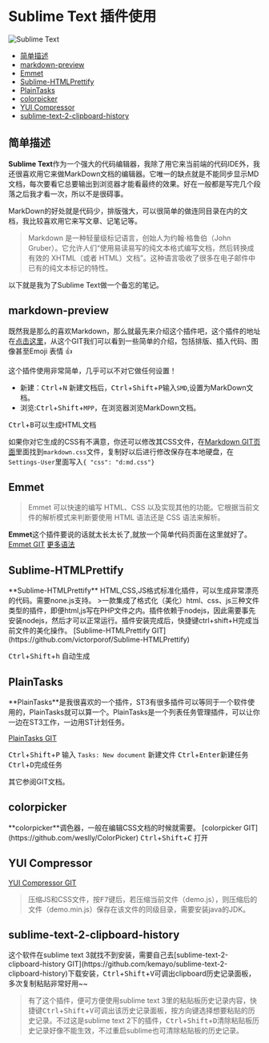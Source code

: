 Sublime Text 插件使用
=====================

![Sublime Text](https://camo.githubusercontent.com/53cd6a9bd9c58e19c4256213e88dd65cbbcc756b/68747470733a2f2f7261772e6769746875622e636f6d2f646f616269742f7375626c696d652d746578742d69636f6e2f6d61737465722f5375626c696d65546578745f323536783235367833322e706e67)

* [简单描述](#jdms)
* [markdown-preview](#mp)
* [Emmet](#Emmet)
* [Sublime-HTMLPrettify](#Sublime-HTMLPrettify)
* [PlainTasks](#PlainTasks)
* [colorpicker](#colorpicker)
* [YUI Compressor](#YUI-Compressor)
* [sublime-text-2-clipboard-history](#sublime-text-2-clipboard-history)


<h2 id="jdms">简单描述</h2>

**Sublime Text**作为一个强大的代码编辑器，我除了用它来当前端的代码IDE外，我还很喜欢用它来做MarkDown文档的编辑器。它唯一的缺点就是不能同步显示MD文档，每次要看它总要输出到浏览器才能看最终的效果。好在一般都是写完几个段落之后我才看一次，所以不是很碍事。

MarkDown的好处就是代码少，排版强大，可以很简单的做连同目录在内的文档，我比较喜欢用它来写文章、记笔记等。

>Markdown 是一种轻量级标记语言，创始人为约翰·格鲁伯（John Gruber）。它允许人们“使用易读易写的纯文本格式编写文档，然后转换成有效的 XHTML（或者 HTML）文档”。这种语言吸收了很多在电子邮件中已有的纯文本标记的特性。

以下就是我为了Sublime Text做一个备忘的笔记。

<h2 id="mp">markdown-preview</h2>

既然我是那么的喜欢Markdown，那么就最先来介绍这个插件吧，这个插件的地址在[点击这里](https://github.com/revolunet/sublimetext-markdown-preview)，从这个GIT我们可以看到一些简单的介绍，包括排版、插入代码、图像甚至Emoji 表情 :+1:

这个插件使用非常简单，几乎可以不对它做任何设置！
* 新建：<kbd>Ctrl</kbd>+<kbd>N</kbd> 新建文档后，<kbd>Ctrl</kbd>+<kbd>Shift</kbd>+<kbd>P</kbd>输入`SMD`,设置为MarkDown文档。
* 浏览:<kbd>Ctrl</kbd>+<kbd>Shift</kbd>+`MPP`，在浏览器浏览MarkDown文档。

<kbd>Ctrl</kbd>+<kbd>B</kbd>可以生成HTML文档

如果你对它生成的CSS有不满意，你还可以修改其CSS文件，在[Markdown GIT页面](https://github.com/riku/Markdown-Syntax-CN)里面找到`markdown.css`文件，复制好以后进行修改保存在本地硬盘，在`Settings-User`里面写入`{ "css": "d:md.css"}`

<h2 id="Emmet">Emmet</h2>

>Emmet 可以快速的编写 HTML、CSS 以及实现其他的功能。它根据当前文件的解析模式来判断要使用 HTML 语法还是 CSS 语法来解析。

**Emmet**这个插件要说的话就太长太长了,就放一个简单代码页面在这里就好了。
[Emmet GIT](https://github.com/sergeche/emmet-sublime)
[更多语法](http://emmet.io/)


<h2 id="Sublime-HTMLPrettify">Sublime-HTMLPrettify</h2>
**Sublime-HTMLPrettify** HTML,CSS,JS格式标准化插件，可以生成非常漂亮的代码。需要none.js支持。
>一款集成了格式化（美化）html、css、js三种文件类型的插件，即便html,js写在PHP文件之内。插件依赖于nodejs，因此需要事先安装nodejs，然后才可以正常运行。插件安装完成后，快捷键ctrl+shift+H完成当前文件的美化操作。
[Sublime-HTMLPrettify GIT](https://github.com/victorporof/Sublime-HTMLPrettify)

<kbd>Ctrl</kbd>+<kbd>Shift</kbd>+<kbd>h</kbd> 自动生成

<h2 id="PlainTasks">PlainTasks</h2>
**PlainTasks**是我很喜欢的一个插件，ST3有很多插件可以等同于一个软件使用的，PlainTasks就可以算一个。PlainTasks是一个列表任务管理插件，可以让你一边在ST3工作，一边用ST计划任务。

[PlainTasks GIT](https://github.com/aziz/PlainTasks)

<kbd>Ctrl</kbd>+<kbd>Shift</kbd>+<kbd>P</kbd> 输入 `Tasks: New document` 新建文件
<kbd>Ctrl</kbd>+<kbd>Enter</kbd>新建任务
<kbd>Ctrl</kbd>+<kbd>D</kbd>完成任务

其它参阅GIT文档。

<h2 id="colorpicker">colorpicker</h2>
**colorpicker**调色器，一般在编辑CSS文档的时候就需要。
[colorpicker GIT](https://github.com/weslly/ColorPicker)
<kbd>Ctrl</kbd>+<kbd>Shift</kbd>+<kbd>C</kbd> 打开

<h2 id="YUI-Compressor">YUI Compressor</h2>

[YUI Compressor GIT](https://github.com/leon/YUI-Compressor)

>压缩JS和CSS文件，按<kbd>F7</kbd>键后，若压缩当前文件（demo.js），则压缩后的文件（demo.min.js）保存在该文件的同级目录，需要安装java的JDK。

<h2 id="sublime-text-2-clipboard-history">sublime-text-2-clipboard-history</h2>
这个软件在sublime text 3就找不到安装，需要自己去[sublime-text-2-clipboard-history GIT](https://github.com/kemayo/sublime-text-2-clipboard-history)下载安装，<kbd>Ctrl</kbd>+<kbd>Shift</kbd>+<kbd>V</kbd>可调出clipboard历史记录面板，多次复制粘贴非常好用~~

>有了这个插件，便可方便使用sublime text 3里的粘贴板历史记录内容，快捷键<kbd>Ctrl</kbd>+<kbd>Shift</kbd>+<kbd>V</kbd>可调出该历史记录面板，按方向键选择想要粘贴的历史记录。不过这是sublime text 2下的插件，<kbd>Ctrl</kbd>+<kbd>Shift</kbd>+<kbd>D</kbd>清除粘贴板历史记录好像不能生效，不过重启sublime也可清除粘贴板的历史记录。
